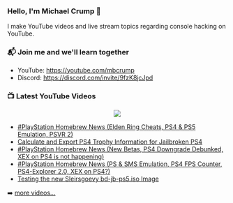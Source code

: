 ### Hello, I'm Michael Crump 👋

I make YouTube videos and live stream topics regarding console hacking on YouTube. 

### 📬 Join me and we'll learn together

- YouTube: https://youtube.com/mbcrump
- Discord: https://discord.com/invite/9fzK8jcJpd

### 📺 Latest YouTube Videos

<div align="center">

[<img src="https://img.shields.io/badge/-Subscribe-red?style=for-the-badge&logo=youtube&logoColor=white"/>](https://www.youtube.com/c/mbcrump?sub_confirmation=1)

</div>

<!-- YOUTUBE:START -->
- [#PlayStation Homebrew News &lpar;Elden Ring Cheats, PS4 &amp; PS5 Emulation, PSVR 2&rpar;](https://www.youtube.com/watch?v=cey3atqx26U)
- [Calculate and Export PS4 Trophy Information for Jailbroken PS4](https://www.youtube.com/watch?v=f--l-eFf8Cs)
- [#PlayStation Homebrew News &lpar;New Betas, PS4 Downgrade Debunked, XEX on PS4 is not happening&rpar;](https://www.youtube.com/watch?v=6rRUjVfQNJQ)
- [#PlayStation Homebrew News &lpar;PS &amp; SMS Emulation, PS4 FPS Counter, PS4-Explorer 2.0, XEX on PS4?&rpar;](https://www.youtube.com/watch?v=5QsTyC9119I)
- [Testing the new Sleirsgoevy bd-jb-ps5.iso Image](https://www.youtube.com/watch?v=nxK6HIZ6x8M)
<!-- YOUTUBE:END -->

➡️ [more videos...](https://youtube.com/mbcrump)

